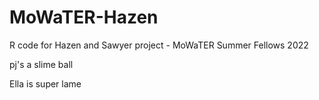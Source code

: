 # MoWaTER-Hazen
R code for Hazen and Sawyer project - MoWaTER Summer Fellows 2022

pj's a slime ball

Ella is super lame
